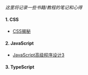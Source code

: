 *这里将记录一些书籍/教程的笔记和心得*

#### 1. CSS

- [CSS揭秘](CSS/CSS_SECRETS.md)

#### 2. JavaScript

- [JavaScript高级程序设计3](JavaScript/JavaScript高级程序设计3.md)

#### 3. TypeScript
